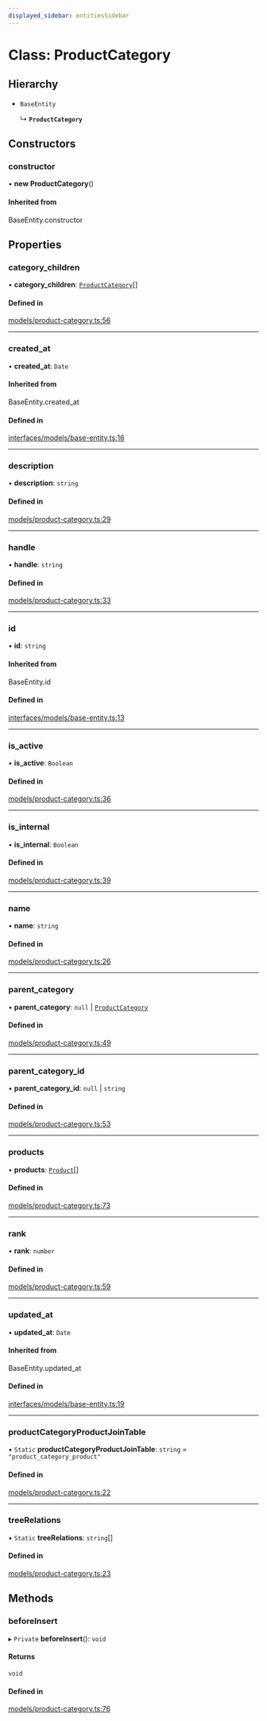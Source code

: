 ```yaml
---
displayed_sidebar: entitiesSidebar
---
```


# Class: ProductCategory

## Hierarchy

- `BaseEntity`

  ↳ **`ProductCategory`**

## Constructors

### constructor

• **new ProductCategory**()

#### Inherited from

BaseEntity.constructor

## Properties

### category\_children

• **category\_children**: [`ProductCategory`](ProductCategory.md)[]

#### Defined in

[models/product-category.ts:56](https://github.com/medusajs/medusa/blob/418ff2a33/packages/medusa/src/models/product-category.ts#L56)

___

### created\_at

• **created\_at**: `Date`

#### Inherited from

BaseEntity.created\_at

#### Defined in

[interfaces/models/base-entity.ts:16](https://github.com/medusajs/medusa/blob/418ff2a33/packages/medusa/src/interfaces/models/base-entity.ts#L16)

___

### description

• **description**: `string`

#### Defined in

[models/product-category.ts:29](https://github.com/medusajs/medusa/blob/418ff2a33/packages/medusa/src/models/product-category.ts#L29)

___

### handle

• **handle**: `string`

#### Defined in

[models/product-category.ts:33](https://github.com/medusajs/medusa/blob/418ff2a33/packages/medusa/src/models/product-category.ts#L33)

___

### id

• **id**: `string`

#### Inherited from

BaseEntity.id

#### Defined in

[interfaces/models/base-entity.ts:13](https://github.com/medusajs/medusa/blob/418ff2a33/packages/medusa/src/interfaces/models/base-entity.ts#L13)

___

### is\_active

• **is\_active**: `Boolean`

#### Defined in

[models/product-category.ts:36](https://github.com/medusajs/medusa/blob/418ff2a33/packages/medusa/src/models/product-category.ts#L36)

___

### is\_internal

• **is\_internal**: `Boolean`

#### Defined in

[models/product-category.ts:39](https://github.com/medusajs/medusa/blob/418ff2a33/packages/medusa/src/models/product-category.ts#L39)

___

### name

• **name**: `string`

#### Defined in

[models/product-category.ts:26](https://github.com/medusajs/medusa/blob/418ff2a33/packages/medusa/src/models/product-category.ts#L26)

___

### parent\_category

• **parent\_category**: ``null`` \| [`ProductCategory`](ProductCategory.md)

#### Defined in

[models/product-category.ts:49](https://github.com/medusajs/medusa/blob/418ff2a33/packages/medusa/src/models/product-category.ts#L49)

___

### parent\_category\_id

• **parent\_category\_id**: ``null`` \| `string`

#### Defined in

[models/product-category.ts:53](https://github.com/medusajs/medusa/blob/418ff2a33/packages/medusa/src/models/product-category.ts#L53)

___

### products

• **products**: [`Product`](Product.md)[]

#### Defined in

[models/product-category.ts:73](https://github.com/medusajs/medusa/blob/418ff2a33/packages/medusa/src/models/product-category.ts#L73)

___

### rank

• **rank**: `number`

#### Defined in

[models/product-category.ts:59](https://github.com/medusajs/medusa/blob/418ff2a33/packages/medusa/src/models/product-category.ts#L59)

___

### updated\_at

• **updated\_at**: `Date`

#### Inherited from

BaseEntity.updated\_at

#### Defined in

[interfaces/models/base-entity.ts:19](https://github.com/medusajs/medusa/blob/418ff2a33/packages/medusa/src/interfaces/models/base-entity.ts#L19)

___

### productCategoryProductJoinTable

▪ `Static` **productCategoryProductJoinTable**: `string` = `"product_category_product"`

#### Defined in

[models/product-category.ts:22](https://github.com/medusajs/medusa/blob/418ff2a33/packages/medusa/src/models/product-category.ts#L22)

___

### treeRelations

▪ `Static` **treeRelations**: `string`[]

#### Defined in

[models/product-category.ts:23](https://github.com/medusajs/medusa/blob/418ff2a33/packages/medusa/src/models/product-category.ts#L23)

## Methods

### beforeInsert

▸ `Private` **beforeInsert**(): `void`

#### Returns

`void`

#### Defined in

[models/product-category.ts:76](https://github.com/medusajs/medusa/blob/418ff2a33/packages/medusa/src/models/product-category.ts#L76)
